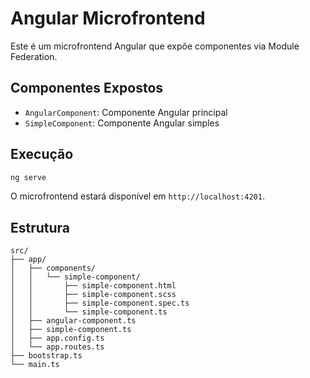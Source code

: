 # Angular Microfrontend

Este é um microfrontend Angular que expõe componentes via Module Federation.

## Componentes Expostos

- `AngularComponent`: Componente Angular principal
- `SimpleComponent`: Componente Angular simples

## Execução

```bash
ng serve
```

O microfrontend estará disponível em `http://localhost:4201`.

## Estrutura

```
src/
├── app/
│   ├── components/
│   │   └── simple-component/
│   │       ├── simple-component.html
│   │       ├── simple-component.scss
│   │       ├── simple-component.spec.ts
│   │       └── simple-component.ts
│   ├── angular-component.ts
│   ├── simple-component.ts
│   ├── app.config.ts
│   └── app.routes.ts
├── bootstrap.ts
└── main.ts
```
